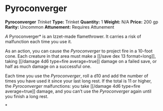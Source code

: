 # Pyroconverger

**Pyroconverger**
_Trinket_
**Type:** Trinket
**Quantity:** 1
**Weight:** N/A
**Price:** 200 gp
**Rarity:** Uncommon
**Attunement:** Requires Attunement

*<p>A* Pyroconverger* is an Izzet-made flamethrower. It carries a risk of malfunction each time you use it.

As an action, you can cause the *Pyroconverger* to project fire in a 10-foot cone. Each creature in that area must make a [[/save dex 13 format=long]], taking  [[/damage 4d6 type=fire average=true]] damage on a failed save, or half as much damage on a successful one.

Each time you use the *Pyroconverger*, roll a d10 and add the number of times you have used it since your last long rest. If the total is 11 or higher, the *Pyroconverger* malfunctions: you take  [[/damage 4d6 type=fire average=true]] damage, and you can’t use the *Pyroconverger* again until you finish a long rest.</p>*